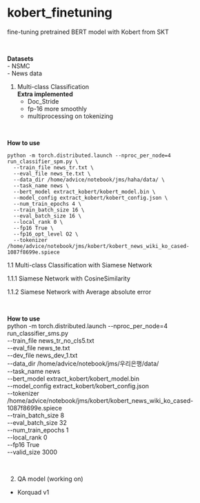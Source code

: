 # kobert_finetuning

fine-tuning pretrained BERT model with Kobert from SKT

<br>

**Datasets**    
    - NSMC  
    - News data  
    
    
1. Multi-class Classification  
  **Extra implemented**
    - Doc_Stride
    - fp-16 more smoothly
    - multiprocessing on tokenizing
   

<br>

  **How to use**  
  
    python -m torch.distributed.launch --nproc_per_node=4 run_classifier_spm.py \
      --train_file news_tr.txt \
      --eval_file news_te.txt \
      --data_dir /home/advice/notebook/jms/haha/data/ \
      --task_name news \
      --bert_model extract_kobert/kobert_model.bin \
      --model_config extract_kobert/kobert_config.json \
      --num_train_epochs 4 \
      --train_batch_size 16 \
      --eval_batch_size 16 \
      --local_rank 0 \
      --fp16 True \
      --fp16_opt_level O2 \
      --tokenizer /home/advice/notebook/jms/kobert/kobert_news_wiki_ko_cased-1087f8699e.spiece

  
  
1.1 Multi-class Classification with Siamese Network 

1.1.1 Siamese Network with CosineSimilarity

1.1.2 Siamese Network with Average absolute error

<br>

  **How to use**  
  python -m torch.distributed.launch --nproc_per_node=4 run_classifier_sms.py \
   --train_file news_tr_no_cls5.txt \
   --eval_file news_te.txt \
   --dev_file news_dev_1.txt \
   --data_dir /home/advice/notebook/jms/우리은행/data/ \
   --task_name news \
   --bert_model extract_kobert/kobert_model.bin \
   --model_config extract_kobert/kobert_config.json \
   --tokenizer /home/advice/notebook/jms/kobert/kobert_news_wiki_ko_cased-1087f8699e.spiece \
   --train_batch_size 8 \
   --eval_batch_size 32 \
   --num_train_epochs 1 \
   --local_rank 0 \
   --fp16 True \
   --valid_size 3000
   
<br>

2. QA model (working on)  
  - Korquad v1
  
